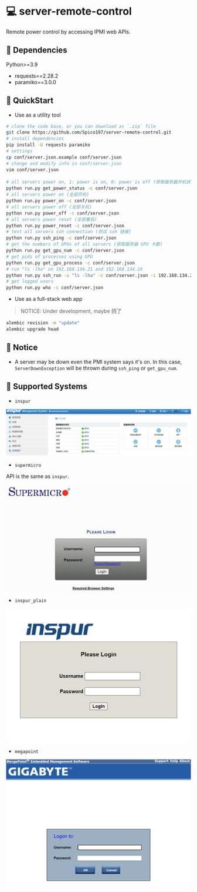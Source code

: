 # 💻 server-remote-control
Remote power control by accessing IPMI web APIs.

## 🌴 Dependencies

Python>=3.9
- requests==2.28.2
- paramiko==3.0.0

## 🚀 QuickStart

- Use as a utility tool

```bash
# clone the code base, or you can download as `.zip` file
git clone https://github.com/Spico197/server-remote-control.git
# install dependencies
pip install -U requests paramiko
# settings
cp conf/server.json.example conf/server.json
# change and modify info in conf/server.json
vim conf/server.json

# all servers power on, 1: power is on, 0: power is off (获取服务器开机状态, 1: 开机中, 0: 关机中)
python run.py get_power_status -c conf/server.json
# all servers power on (全部开机)
python run.py power_on -c conf/server.json
# all servers power off (全部关机)
python run.py power_off -c conf/server.json
# all servers power reset (全部重启)
python run.py power_reset -c conf/server.json
# test all servers ssh connection (测试 ssh 链接)
python run.py ssh_ping -c conf/server.json
# get the numbers of GPUs of all servers (获取服务器 GPU 卡数)
python run.py get_gpu_num -c conf/server.json
# get pids of processes using GPU
python run.py get_gpu_process -c conf/server.json
# run "ls -lha" on 192.168.134.21 and 192.168.134.24
python run.py ssh_run -s "ls -lha" -c conf/server.json -i 192.168.134.21 192.168.134.24
# get logged users
python run.py who -c conf/server.json
```

- Use as a full-stack web app

> NOTICE: Under development, maybe 鸽了

```bash
alembic revision -m "update"
alembic upgrade head
```

## 📝 Notice

- A server may be down even the PMI system says it's on. In this case, `ServerDownException` will be thrown during `ssh_ping` or `get_gpu_num`.

## 🎐 Supported Systems

- `inspur`

![inspur](docs/imgs/inspur.png)

- `supermicro`

API is the same as `inspur`.

![supermicro](docs/imgs/supermicro.png)

- `inspur_plain`

![inspur_plain](docs/imgs/inspur_plain.png)

- `megapoint`

![megapoint](docs/imgs/megapoint.png)
